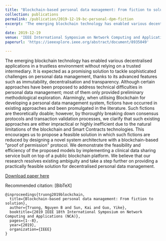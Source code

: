 ```yaml
---
title: "Blockchain-based personal data management: From fiction to solution"
collection: publications
permalink: /publication/2019-12-19-bc-personal-dpm-fiction
excerpt: 'The emerging blockchain technology has enabled various decentralised applications in a trustless environment without relying on a trusted intermediary. It is expected as a promising solution to tackle sophisticated challenges on personal data management, thanks to its advanced features such as immutability, decentralisation and transparency. Although certain approaches have been proposed to address technical difficulties in personal data management; most of them only provided preliminary methodological exploration. Alarmingly, when utilising Blockchain for developing a personal data management system, fictions have occurred in existing approaches and been promulgated in the literature. Such fictions are theoretically doable; however, by thoroughly breaking down consensus protocols and transaction validation processes, we clarify that such existing approaches are either impractical or highly inefficient due to the natural limitations of the blockchain and Smart Contracts technologies. This encourages us to propose a feasible solution in which such fictions are reduced by designing a novel system architecture with a blockchain-based "proof of permission" protocol. We demonstrate the feasibility and efficiency of the proposed models by implementing a clinical data sharing service built on top of a public blockchain platform. We believe that our research resolves existing ambiguity and take a step further on providing a practically feasible solution for decentralised personal data management.
'
date: 2019-12-19
venue: 'IEEE International Symposium on Network Computing and Applications (NCA)'
paperurl: 'https://ieeexplore.ieee.org/abstract/document/8935049'

---
```

The emerging blockchain technology has enabled various decentralised applications in a trustless environment without relying on a trusted intermediary. It is expected as a promising solution to tackle sophisticated challenges on personal data management, thanks to its advanced features such as immutability, decentralisation and transparency. Although certain approaches have been proposed to address technical difficulties in personal data management; most of them only provided preliminary methodological exploration. Alarmingly, when utilising Blockchain for developing a personal data management system, fictions have occurred in existing approaches and been promulgated in the literature. Such fictions are theoretically doable; however, by thoroughly breaking down consensus protocols and transaction validation processes, we clarify that such existing approaches are either impractical or highly inefficient due to the natural limitations of the blockchain and Smart Contracts technologies. This encourages us to propose a feasible solution in which such fictions are reduced by designing a novel system architecture with a blockchain-based "proof of permission" protocol. We demonstrate the feasibility and efficiency of the proposed models by implementing a clinical data sharing service built on top of a public blockchain platform. We believe that our research resolves existing ambiguity and take a step further on providing a practically feasible solution for decentralised personal data management.

[Download paper here](https://arxiv.org/pdf/1908.10630.pdf)

Recommended citation: [BibTeX]
```
@inproceedings{truong2019blockchain,
  title={Blockchain-based personal data management: From fiction to solution},
  author={Truong, Nguyen B and Sun, Kai and Guo, Yike},
  booktitle={2019 IEEE 18th International Symposium on Network Computing and Applications (NCA)},
  pages={1--8},
  year={2019},
  organization={IEEE}
}
```
